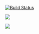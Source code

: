 [![Build Status](https://travis-ci.org/droptheplot/awesome-phoenix.svg?branch=master)](https://travis-ci.org/droptheplot/awesome-phoenix)

![](https://img.shields.io/circleci/project/github/RedSparr0w/node-csgo-parser.svg)

<a href="https://travis-ci.org/Yonaba/awesome-one-person-games">
  <img src="https://travis-ci.org/Yonaba/awesome-one-person-games.svg?branch=master" />
</a>
